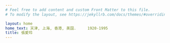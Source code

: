 ```yaml
---
# Feel free to add content and custom Front Matter to this file.
# To modify the layout, see https://jekyllrb.com/docs/themes/#overriding-theme-defaults

layout: home
home_text: 天津, 上海, 香港, 美国.     1920-1995
title: 張愛玲
---
```


